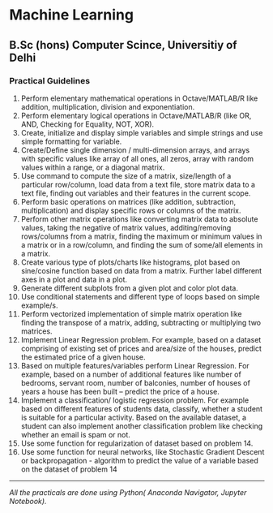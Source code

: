 # **Machine Learning**
## B.Sc (hons) Computer Scince, Universitiy of Delhi
### Practical Guidelines
1. Perform elementary mathematical operations in Octave/MATLAB/R like addition, multiplication,
division and exponentiation.
2. Perform elementary logical operations in Octave/MATLAB/R (like OR, AND, Checking for
Equality, NOT, XOR).
3. Create, initialize and display simple variables and simple strings and use simple formatting for
variable.
4. Create/Define single dimension / multi-dimension arrays, and arrays with specific values like array
of all ones, all zeros, array with random values within a range, or a diagonal matrix.
5. Use command to compute the size of a matrix, size/length of a particular row/column, load data
from a text file, store matrix data to a text file, finding out variables and their features in the current
scope.
6. Perform basic operations on matrices (like addition, subtraction, multiplication) and display specific
rows or columns of the matrix.
7. Perform other matrix operations like converting matrix data to absolute values, taking the negative
of matrix values, additing/removing rows/columns from a matrix, finding the maximum or minimum
values in a matrix or in a row/column, and finding the sum of some/all elements in a matrix.
8. Create various type of plots/charts like histograms, plot based on sine/cosine function based on data
from a matrix. Further label different axes in a plot and data in a plot.
9. Generate different subplots from a given plot and color plot data.
10. Use conditional statements and different type of loops based on simple example/s.
11. Perform vectorized implementation of simple matrix operation like finding the transpose of a
matrix, adding, subtracting or multiplying two matrices.
12. Implement Linear Regression problem. For example, based on a dataset comprising of existing set
of prices and area/size of the houses, predict the estimated price of a given house.
13. Based on multiple features/variables perform Linear Regression. For example, based on a number
of additional features like number of bedrooms, servant room, number of balconies, number of houses
of years a house has been built – predict the price of a house.
14. Implement a classification/ logistic regression  problem. For example based on different features of
students data, classify, whether a student is suitable for a particular activity. Based on the available
dataset, a student can also implement another classification problem like checking whether an email is
spam or not.
15. Use some function for regularization of dataset based on problem 14.
16. Use some function for neural networks, like Stochastic Gradient Descent or backpropagation -
algorithm to predict the value of a variable based on the dataset of problem 14

---

_All the practicals are done using Python( Anaconda Navigator, Jupyter Notebook)._
